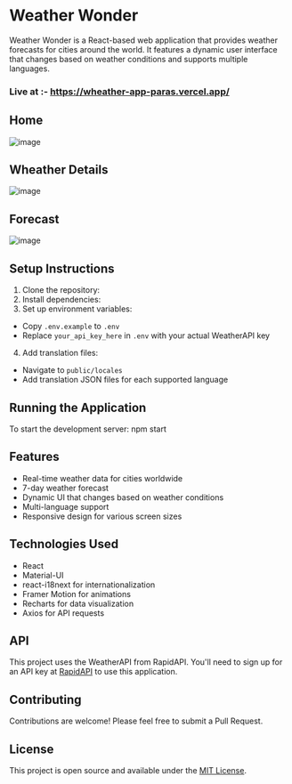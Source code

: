 # Weather Wonder

Weather Wonder is a React-based web application that provides weather forecasts for cities around the world. It features a dynamic user interface that changes based on weather conditions and supports multiple languages.

### **Live at :-** https://wheather-app-paras.vercel.app/

## Home 
![image](https://github.com/parasraut21/wheather_app/assets/111653346/f4e0db77-fe2e-421e-8a2d-17840c0dca73)

## Wheather Details
![image](https://github.com/parasraut21/wheather_app/assets/111653346/4c09b674-8395-44e4-b98a-31644c54dadf)

## Forecast
![image](https://github.com/parasraut21/wheather_app/assets/111653346/a1904752-0fcb-49d1-9e2a-a2ad19556430)

## Setup Instructions

1. Clone the repository:
2. Install dependencies:
3. Set up environment variables:
- Copy `.env.example` to `.env`
- Replace `your_api_key_here` in `.env` with your actual WeatherAPI key
4. Add translation files:
- Navigate to `public/locales`
- Add translation JSON files for each supported language

## Running the Application

To start the development server:
npm start

## Features

- Real-time weather data for cities worldwide
- 7-day weather forecast
- Dynamic UI that changes based on weather conditions
- Multi-language support
- Responsive design for various screen sizes

## Technologies Used

- React
- Material-UI
- react-i18next for internationalization
- Framer Motion for animations
- Recharts for data visualization
- Axios for API requests

## API

This project uses the WeatherAPI from RapidAPI. You'll need to sign up for an API key at [RapidAPI](https://rapidapi.com/weatherapi/api/weatherapi-com/) to use this application.

## Contributing

Contributions are welcome! Please feel free to submit a Pull Request.

## License

This project is open source and available under the [MIT License](LICENSE).
